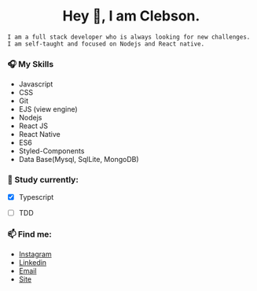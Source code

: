 <h1 align="center"> Hey  👋, I am Clebson. </h1>

```
I am a full stack developer who is always looking for new challenges. 
I am self-taught and focused on Nodejs and React native.

```
### 🎧 My Skills
- Javascript
- CSS
- Git
- EJS (view engine)
- Nodejs
- React JS
- React Native
- ES6
- Styled-Components
- Data Base(Mysql, SqlLite, MongoDB)

###  💾 Study currently:
-  [x] Typescript
-  [ ] TDD


### 📫 Find me:
- [Instagram]( https://instagram.com/clebsantos96)
- [Linkedin](https://www.linkedin.com/in/clebson-santos-1270aa18b)
- [Email](clebsonsantos.dev@gmail.com)
- [Site](https://clebsonsantos.com)


